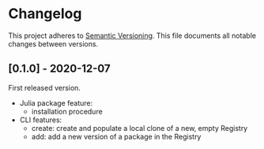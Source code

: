 # Changelog

This project adheres to [Semantic Versioning](https://semver.org/spec/v2.0.0.html).
This file documents all notable changes between versions.

## [0.1.0] - 2020-12-07

First released version.

- Julia package feature:
    - installation procedure
- CLI features:
    - create: create and populate a local clone of a new, empty Registry
    - add:    add a new version of a package in the Registry
